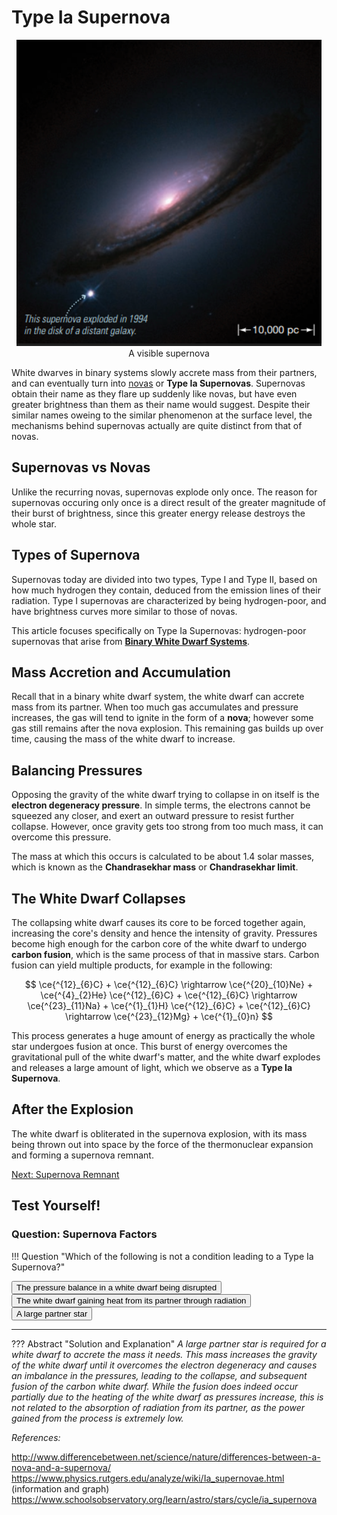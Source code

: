 # Type Ia Supernova
<p align="center">
    <img src="../../../assets/nova/supernova.png"><br>A visible supernova</img>
</p>

White dwarves in binary systems slowly accrete mass from their partners, and can eventually turn into [novas](nova.md) or **Type Ia Supernovas**. Supernovas obtain their name as they flare up suddenly like novas, but have even greater brightness than them as their name would suggest. Despite their similar names oweing to the similar phenomenon at the surface level, the mechanisms behind supernovas actually are quite distinct from that of novas. 

## Supernovas vs Novas

Unlike the recurring novas, supernovas explode only once. The reason for supernovas occuring only once is a direct result of the greater magnitude of their burst of brightness, since this greater energy release destroys the whole star.

## Types of Supernova

Supernovas today are divided into two types, Type I and Type II, based on how much hydrogen they contain, deduced from the emission lines of their radiation. Type I supernovas are characterized by being hydrogen-poor, and have brightness curves more similar to those of novas.

This article focuses specifically on Type Ia Supernovas: hydrogen-poor supernovas that arise from **[Binary White Dwarf Systems](../dwarves/binary_white_dwarf.md)**.

## Mass Accretion and Accumulation
Recall that in a binary white dwarf system, the white dwarf can accrete mass from its partner. When too much gas accumulates and pressure increases, the gas will tend to ignite in the form of a **nova**; however some gas still remains after the nova explosion. This remaining gas builds up over time, causing the mass of the white dwarf to increase.

## Balancing Pressures

Opposing the gravity of the white dwarf trying to collapse in on itself is the **electron degeneracy pressure**. In simple terms, the electrons cannot be squeezed any closer, and exert an outward pressure to resist further collapse. However, once gravity gets too strong from too much mass, it can overcome this pressure. 

The mass at which this occurs is calculated to be about 1.4 solar masses, which is known as the **Chandrasekhar mass** or **Chandrasekhar limit**. 

## The White Dwarf Collapses

The collapsing white dwarf causes its core to be forced together again, increasing the core's density and hence the intensity of gravity. Pressures become high enough for the carbon core of the white dwarf to undergo **carbon fusion**, which is the same process of that in massive stars. Carbon fusion can yield multiple products, for example in the following:

$$
\ce{^{12}_{6}C} + \ce{^{12}_{6}C} \rightarrow \ce{^{20}_{10}Ne} + \ce{^{4}_{2}He}
\ce{^{12}_{6}C} + \ce{^{12}_{6}C} \rightarrow \ce{^{23}_{11}Na} + \ce{^{1}_{1}H}
\ce{^{12}_{6}C} + \ce{^{12}_{6}C} \rightarrow \ce{^{23}_{12}Mg} + \ce{^{1}_{0}n}
$$

This process generates a huge amount of energy as practically the whole star undergoes fusion at once. This burst of energy overcomes the gravitational pull of the white dwarf's matter, and the white dwarf explodes and releases a large amount of light, which we observe as a **Type Ia Supernova**.

## After the Explosion
The white dwarf is obliterated in the supernova explosion, with its mass being thrown out into space by the force of the thermonuclear expansion and forming a supernova remnant.

[Next: Supernova Remnant](supernova_remnant.md)

## Test Yourself!
### Question: Supernova Factors

!!! Question "Which of the following is not a condition leading to a Type Ia Supernova?"
	<div>
	<button class='md-button quizNormal' id="q1_1" onClick="markQ1(0)">The pressure balance in a white dwarf being disrupted</button>
	<button class='md-button quizNormal' id="q1_2" onClick="markQ1(1)">The white dwarf gaining heat from its partner through radiation</button>
    <button class='md-button quizNormal' id="q1_3" onClick="markQ1(2)">A large partner star</button>
	<hr>
	</div>
??? Abstract "Solution and Explanation"
	_A large partner star is required for a white dwarf to accrete the mass it needs. This mass increases the gravity of the white dwarf until it overcomes the electron degeneracy and causes an imbalance in the pressures, leading to the collapse, and subsequent fusion of the carbon white dwarf. While the fusion does indeed occur partially due to the heating of the white dwarf as pressures increase, this is not related to the absorption of radiation from its partner, as the power gained from the process is extremely low._

<script>
function markQ1(answer) {
	const wrong1 = document.getElementById("q1_1")
    const wrong2 = document.getElementById("q1_3")
	const right = document.getElementById("q1_2")
	wrong1.classList.add("quizIncorrect")
    wrong2.classList.add("quizIncorrect")
	right.classList.add("quizCorrect")
}
</script>

*References:*

http://www.differencebetween.net/science/nature/differences-between-a-nova-and-a-supernova/
https://www.physics.rutgers.edu/analyze/wiki/Ia_supernovae.html (information and graph)
https://www.schoolsobservatory.org/learn/astro/stars/cycle/ia_supernova